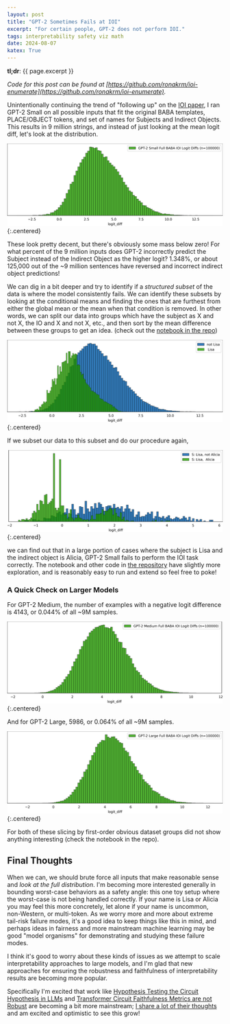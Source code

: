 ```yaml
---
layout: post
title: "GPT-2 Sometimes Fails at IOI"
excerpt: "For certain people, GPT-2 does not perform IOI."
tags: interpretability safety viz math
date: 2024-08-07
katex: True
---
```


__tl;dr__: {{ page.excerpt }}

_Code for this post can be found at [https://github.com/ronakrm/ioi-enumerate](https://github.com/ronakrm/ioi-enumerate)._

Unintentionally continuing the trend of
"following up" on the [IOI paper](https://arxiv.org/abs/2211.00593),
I ran GPT-2 Small on all possible inputs that fit the original BABA
templates, PLACE/OBJECT tokens, and set of names for Subjects and Indirect Objects.
This results in 9 million strings, and instead 
of just looking at the mean logit diff, let's look at the distribution.

![Logit Differences, GPT-2 Small](/assets/blogfigs/ioi/small_full.png){:.centered}

These look pretty decent, but there's obviously some mass below zero!
For what percent of the 9 million inputs does GPT-2 incorrectly predict
the Subject instead of the Indirect Object as the higher logit? 1.348%,
or about 125,000 out of the ~9 million sentences have reversed and incorrect
indirect object predictions!

We can dig in a bit deeper and try to identify if a _structured subset_
of the data is where the model consistently fails.
We can identify these subsets by looking
at the conditional means and finding the ones that are furthest from
either the global mean or the mean when that condition is removed.
In other words, we can split our data into groups which have the subject as X and not X,
the IO and X and not X,
etc., and then sort by the mean difference between these groups to get an idea.
(check out the [notebook in the repo](https://github.com/ronakrm/ioi-enumerate/blob/main/plot_results.ipynb))

![Logit Differences, GPT-2 Small, Subject: Lisa](/assets/blogfigs/ioi/small_s.png){:.centered}

If we subset our data to this subset and do our procedure again,

![Logit Differences, GPT-2 Small, Subject: Lisa, IO: Alicia](/assets/blogfigs/ioi/small_s_io.png){:.centered}

we can find out that in a large portion of cases where the subject is Lisa
and the indirect object is Alicia, GPT-2 Small fails to perform the IOI task
correctly.
The notebook and other code in [the repository](https://github.com/ronakrm/ioi-enumerate/) have slightly more exploration,
and is reasonably easy to run and extend so feel free to poke!

### A Quick Check on Larger Models
For GPT-2 Medium, the number of examples with a negative logit difference
is 4143, or 0.044% of all ~9M samples.

![Logit Differences for IOI on GPT-Medium](/assets/blogfigs/ioi/med_full.png){:.centered}

And for GPT-2 Large, 5986, or 0.064% of all ~9M samples.

![Logit Differences for IOI on GPT-Large](/assets/blogfigs/ioi/large_full.png){:.centered}

For both of these slicing by first-order obvious dataset groups did not show
anything interesting (check the notebook in the repo).


## Final Thoughts
When we can, we should brute force all inputs that make reasonable
sense and _look at the full distribution_.
I'm becoming more interested
generally in bounding worst-case behaviors as a safety angle:
this one toy setup where the worst-case is not being handled correctly.
If your name is Lisa or Alicia you may feel this more concretely,
let alone if your name is uncommon, non-Western, or multi-token.
As we worry more and more about extreme tail-risk failure modes,
it's a good idea to keep things like this in mind, and perhaps
ideas in fairness and more mainstream machine learning may be good
"model organisms" for demonstrating and studying these failure modes.  

I think it's good to worry about these kinds of issues as we attempt
to scale interpretability approaches to large models, and I'm
glad that new approaches for ensuring the robustness and faithfulness 
of interpretability results are becoming more popular.

Specifically I'm excited that work like [Hypothesis Testing the Circuit Hypothesis in LLMs](https://openreview.net/forum?id=ibSNv9cldu) and
[Transformer Circuit Faithfulness Metrics are not Robust](https://arxiv.org/abs/2407.08734) are becoming a bit more mainstream; [I share a lot of their thoughts](/interpretability-science/) and am excited and optimistic
to see this grow!